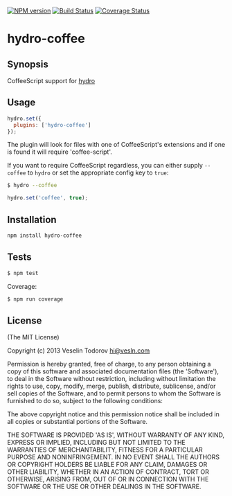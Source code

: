 [![NPM
version](https://badge.fury.io/js/hydro-coffee.png)](http://badge.fury.io/js/hydro-coffee)
[![Build Status](https://secure.travis-ci.org/hydrojs/hydro-coffee.png)](http://travis-ci.org/hydrojs/hydro-coffee)
[![Coverage Status](https://coveralls.io/repos/hydrojs/hydro-coffee/badge.png?branch=master)](https://coveralls.io/r/hydrojs/hydro-coffee?branch=master)

# hydro-coffee

## Synopsis

CoffeeScript support for [hydro](https://github.com/hydrojs/hydro)

## Usage

```js
hydro.set({
  plugins: ['hydro-coffee']
});
```

The plugin will look for files with one of CoffeeScript's extensions and if one
is found it will require 'coffee-script'.

If you want to require CoffeeScript regardless, you can either supply `--coffee`
to `hydro` or set the appropriate config key to `true`:

```bash
$ hydro --coffee
```

```js
hydro.set('coffee', true);
```

## Installation

```bash
npm install hydro-coffee
```

## Tests

```bash
$ npm test
```

Coverage:

```bash
$ npm run coverage
```

## License

(The MIT License)

Copyright (c) 2013 Veselin Todorov <hi@vesln.com>

Permission is hereby granted, free of charge, to any person obtaining
a copy of this software and associated documentation files (the
'Software'), to deal in the Software without restriction, including
without limitation the rights to use, copy, modify, merge, publish,
distribute, sublicense, and/or sell copies of the Software, and to
permit persons to whom the Software is furnished to do so, subject to
the following conditions:

The above copyright notice and this permission notice shall be
included in all copies or substantial portions of the Software.

THE SOFTWARE IS PROVIDED 'AS IS', WITHOUT WARRANTY OF ANY KIND,
EXPRESS OR IMPLIED, INCLUDING BUT NOT LIMITED TO THE WARRANTIES OF
MERCHANTABILITY, FITNESS FOR A PARTICULAR PURPOSE AND NONINFRINGEMENT.
IN NO EVENT SHALL THE AUTHORS OR COPYRIGHT HOLDERS BE LIABLE FOR ANY
CLAIM, DAMAGES OR OTHER LIABILITY, WHETHER IN AN ACTION OF CONTRACT,
TORT OR OTHERWISE, ARISING FROM, OUT OF OR IN CONNECTION WITH THE
SOFTWARE OR THE USE OR OTHER DEALINGS IN THE SOFTWARE.
